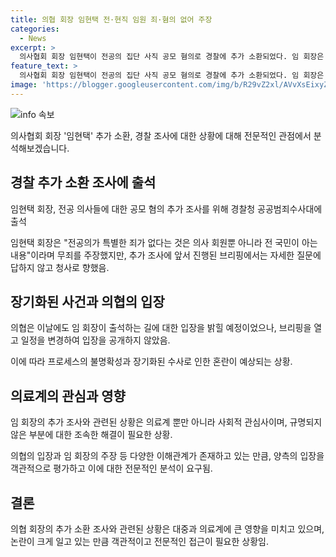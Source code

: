 ```yaml
---
title: 의협 회장 임현택 전·현직 임원 죄·혐의 없어 주장
categories:
  - News
excerpt: >
  의사협회 회장 임현택이 전공의 집단 사직 공모 혐의로 경찰에 추가 소환되었다. 임 회장은 전공의에게 특별한 죄가 없다며 의협 임원들도 같은 혐의에 처해 있다고 주장했지만, 이전 소환 거부 이유와 휴진 사전 소통 여부 등 질문에 답하지 않고 청사에 들어갔다. 보건복지부는 임 회장을 포함한 의협 관계자들을 혐의로 고발했고, 경찰은 휴대전화 확보를 위해 압수수색을 했으며, 임 회장은 이를 거부하고 집으로 돌아갔다. 이에 대한 의협의 입장은 브리핑으로 전달될 예정이다.
feature_text: >
  의사협회 회장 임현택이 전공의 집단 사직 공모 혐의로 경찰에 추가 소환되었다. 임 회장은 전공의에게 특별한 죄가 없다며 의협 임원들도 같은 혐의에 처해 있다고 주장했지만, 이전 소환 거부 이유와 휴진 사전 소통 여부 등 질문에 답하지 않고 청사에 들어갔다. 보건복지부는 임 회장을 포함한 의협 관계자들을 혐의로 고발했고, 경찰은 휴대전화 확보를 위해 압수수색을 했으며, 임 회장은 이를 거부하고 집으로 돌아갔다. 이에 대한 의협의 입장은 브리핑으로 전달될 예정이다.
image: 'https://blogger.googleusercontent.com/img/b/R29vZ2xl/AVvXsEixyZcFfHzMRdzZMjFBmAUKJYCLCGyLL1o632UiGVXcaFdKo_bkvkuCioo0uUKlGfBVcT3P84aROyZIXSBEx3Aw5nCQ3pTgDom1WDC4m8eifvWiAmWEEVb4x6G_l8C0QH225ldMjyaFvpxGEBGNO37VmDTDMHGhJPq73UglMfDca1-0aw/s1600/blogspot.png'
---
```


<p><img src="https://blogger.googleusercontent.com/img/b/R29vZ2xl/AVvXsEixyZcFfHzMRdzZMjFBmAUKJYCLCGyLL1o632UiGVXcaFdKo_bkvkuCioo0uUKlGfBVcT3P84aROyZIXSBEx3Aw5nCQ3pTgDom1WDC4m8eifvWiAmWEEVb4x6G_l8C0QH225ldMjyaFvpxGEBGNO37VmDTDMHGhJPq73UglMfDca1-0aw/s1600/blogspot.png" alt="info 속보" /></p>

<p>의사협회 회장 '임현택' 추가 소환, 경찰 조사에 대한 상황에 대해 전문적인 관점에서 분석해보겠습니다.</p>

<h2 data-ke-size="size26">경찰 추가 소환 조사에 출석</h2>

<p>임현택 회장, 전공 의사들에 대한 공모 혐의 추가 조사를 위해 경찰청 공공범죄수사대에 출석</p>

<p>임현택 회장은 "전공의가 특별한 죄가 없다는 것은 의사 회원뿐 아니라 전 국민이 아는 내용"이라며 무죄를 주장했지만, 추가 조사에 앞서 진행된 브리핑에서는 자세한 질문에 답하지 않고 청사로 향했음.</p>

<h2 data-ke-size="size26">장기화된 사건과 의협의 입장</h2>

<p>의협은 이날에도 임 회장이 출석하는 길에 대한 입장을 밝힐 예정이었으나, 브리핑을 열고 일정을 변경하여 입장을 공개하지 않았음.</p>

<p>이에 따라 프로세스의 불명확성과 장기화된 수사로 인한 혼란이 예상되는 상황.</p>

<h2 data-ke-size="size26">의료계의 관심과 영향</h2>

<p>임 회장의 추가 조사와 관련된 상황은 의료계 뿐만 아니라 사회적 관심사이며, 규명되지 않은 부분에 대한 조속한 해결이 필요한 상황.</p>

<p>의협의 입장과 임 회장의 주장 등 다양한 이해관계가 존재하고 있는 만큼, 양측의 입장을 객관적으로 평가하고 이에 대한 전문적인 분석이 요구됨.</p>

<h2 data-ke-size="size26">결론</h2>

<p>의협 회장의 추가 소환 조사와 관련된 상황은 대중과 의료계에 큰 영향을 미치고 있으며, 논란이 크게 일고 있는 만큼 객관적이고 전문적인 접근이 필요한 상황임.</p>

